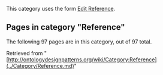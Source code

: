 This category uses the form [Edit Reference](../Form/Edit_Reference.md "Form:Edit Reference").





## Pages in category "Reference"


The following 97 pages are in this category, out of 97 total.




Retrieved from "[http://ontologydesignpatterns.org/wiki/Category:Reference](../Category/Reference.md)"